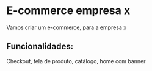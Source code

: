 # E-commerce empresa x

Vamos criar um e-commerce, para a empresa x

## Funcionalidades:

Checkout, tela de produto, catálogo, home com banner
